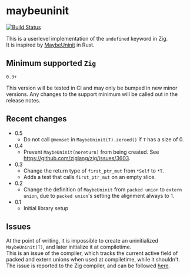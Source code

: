 # maybeuninit
[![Build Status](https://dev.azure.com/s1101481/s1101481/_apis/build/status/DutchGhost.maybeuninit%20(1)?branchName=master)](https://dev.azure.com/s1101481/s1101481/_build/latest?definitionId=2&branchName=master)

This is a userlevel implementation of the `undefined` keyword in Zig.<br>
It is inspired by [MaybeUninit](https://doc.rust-lang.org/stable/core/mem/union.MaybeUninit.html) in Rust.

## Minimum supported `Zig`
`0.3+`

This version will be tested in CI and may only be bumped in new minor versions. Any changes to the support minimum will be called out in the release notes.

## Recent changes
 * 0.5
   * Do not call `@memset` in `MaybeUninit(T).zeroed()` if `T` has a size of 0.
 * 0.4
   * Prevent `MaybeUninit(noreturn)` from being created. See https://github.com/ziglang/zig/issues/3603.
 * 0.3
   * Change the return type of `first_ptr_mut` from `*Self` to `*T`.
   * Adds a test that calls `first_ptr_mut` on an empty slice.
 * 0.2
    * Change the definition of `MaybeUninit` from `packed union` to `extern union`, due to `packed union`'s setting the alignment always to 1.
 * 0.1
    * Initial library setup

## Issues
At the point of writing, it is impossible to create an uninitialized `MaybeUninit(T)`, and later initialize it at compiletime.<br>
This is an issue of the compiler, which tracks the current active field of packed and extern unions when used at compiletime, while it shouldn't.<br>
The issue is reported to the Zig compiler, and can be followed [here](https://github.com/ziglang/zig/issues/3134).